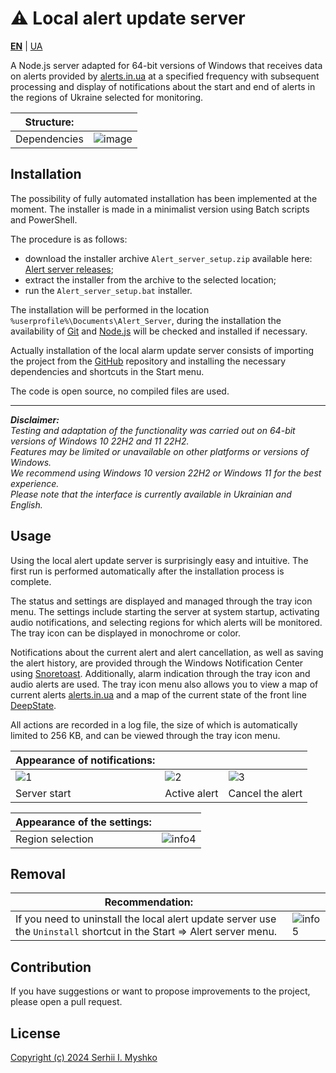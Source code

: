 # ⚠ Local alert update server

**[EN](https://github.com/sergeiown/Alert_Server/blob/main/README.md)** | [UA](https://github.com/sergeiown/Alert_Server/blob/main/README-UA.md)

A Node.js server adapted for 64-bit versions of Windows that receives data on alerts provided by [alerts.in.ua](https://alerts.in.ua/) at a specified frequency with subsequent processing and display of notifications about the start and end of alerts in the regions of Ukraine selected for monitoring.


| Structure: |  |
| --- | --- |
| Dependencies | ![image](https://github.com/sergeiown/Alert_Server/assets/112722061/c348e027-ab84-4798-a564-29578f60e65d) |

## Installation

The possibility of fully automated installation has been implemented at the moment. The installer is made in a minimalist version using Batch scripts and PowerShell.

The procedure is as follows:
- download the installer archive `Alert_server_setup.zip` available here: [Alert server releases](https://github.com/sergeiown/Alert_Server/releases);
- extract the installer from the archive to the selected location;
- run the `Alert_server_setup.bat` installer.

The installation will be performed in the location `%userprofile%\Documents\Alert_Server`, during the installation the availability of [Git](https://git-scm.com/) and [Node.js](https://nodejs.org/en) will be checked and installed if necessary.

Actually installation of the local alarm update server consists of importing the project from the [GitHub](https://github.com/sergeiown/Alert_Server) repository and installing the necessary dependencies and shortcuts in the Start menu.

The code is open source, no compiled files are used.

---
***Disclaimer:***  
*Testing and adaptation of the functionality was carried out on 64-bit versions of Windows 10 22H2 and 11 22H2.*  
*Features may be limited or unavailable on other platforms or versions of Windows.*  
*We recommend using Windows 10 version 22H2 or Windows 11 for the best experience.*  
*Please note that the interface is currently available in Ukrainian and English.*

## Usage

Using the local alert update server is surprisingly easy and intuitive. The first run is performed automatically after the installation process is complete.

The status and settings are displayed and managed through the tray icon menu. The settings include starting the server at system startup, activating audio notifications, and selecting regions for which alerts will be monitored. The tray icon can be displayed in monochrome or color. 

Notifications about the current alert and alert cancellation, as well as saving the alert history, are provided through the Windows Notification Center using [Snoretoast](https://github.com/KDE/snoretoast). Additionally, alarm indication through the tray icon and audio alerts are used. The tray icon menu also allows you to view a map of current alerts [alerts.in.ua](https://alerts.in.ua/) and a map of the current state of the front line [DeepState](https://deepstatemap.live).

All actions are recorded in a log file, the size of which is automatically limited to 256 KB, and can be viewed through the tray icon menu.

| Appearance of notifications:  |||
| --- | --- | --- |
| ![1](https://github.com/sergeiown/Alert_Server/assets/112722061/90697f7c-e2d4-44dd-a4ee-d4974439cabc) | ![2](https://github.com/sergeiown/Alert_Server/assets/112722061/c954dfd2-673e-4a0d-9784-d4f2b37fe845) | ![3](https://github.com/sergeiown/Alert_Server/assets/112722061/4b487a03-ccc7-463f-986a-102198e844a9) |
| Server start                  | Active alert                      | Cancel the alert |

| Appearance of the settings:  ||
| --- | --- |
| Region selection | ![info4](https://github.com/sergeiown/Alert_Server/assets/112722061/eabb38f7-6900-404d-83f3-0e8ee38f9172) | 

## Removal

| Recommendation: |  |
| --- | --- |
| If you need to uninstall the local alert update server use the `Uninstall` shortcut in the Start => Alert server menu. | ![info5](https://github.com/sergeiown/Alert_Server/assets/112722061/139ee2ee-e07c-44b7-b2a2-4e42c8542dea) |

## Contribution

If you have suggestions or want to propose improvements to the project, please open a pull request.

## License

[Copyright (c) 2024 Serhii I. Myshko](https://github.com/sergeiown/Current_Alert/blob/main/LICENSE)
